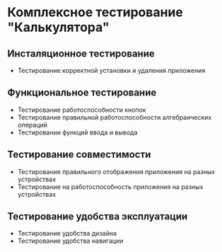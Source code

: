 # Комплексное тестирование "Калькулятора"

## Инсталяционное тестирование

- Тестирование корректной установки и удаления приложения

## Функциональное тестирование

- Тестирование работоспособности кнопок
- Тестирование правильной работоспособности алгебраических операций
- Тестировании функций ввода и вывода

## Тестирование совместимости

- Тестирование правильного отображения приложения на разных устройствах
- Тестирование на работоспособность приложения на разных устройствах

## Тестирование удобства эксплуатации

- Тестирование удобства дизайна
- Тестирование удобства навигации
